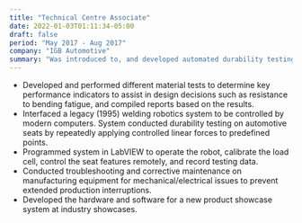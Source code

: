 ```yaml
---
title: "Technical Centre Associate"
date: 2022-01-03T01:11:34-05:00
draft: false
period: "May 2017 - Aug 2017"
company: "IGB Automotive"
summary: "Was introduced to, and developed automated durability testing for automotive parts."
---
```


- Developed and performed different material tests to determine key performance indicators to assist in design decisions such as resistance to bending fatigue, and compiled reports based on the results.
- Interfaced a legacy (1995) welding robotics system to be controlled by modern computers. System conducted durability testing on automotive seats by repeatedly applying controlled linear forces to predefined points.
- Programmed system in LabVIEW to operate the robot, calibrate the load cell, control the seat features remotely, and record testing data.
- Conducted troubleshooting and corrective maintenance on manufacturing equipment for mechanical/electrical issues to prevent extended production interruptions.
- Developed the hardware and software for a new product showcase system at industry showcases.

